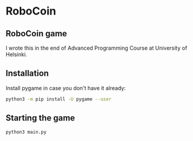 # RoboCoin

## RoboCoin game
I wrote this in the end of Advanced Programming Course at University of Helsinki.

## Installation
Install pygame in case you don't have it already:
```bash
python3 -m pip install -U pygame --user
```

## Starting the game
```bash
python3 main.py
```
